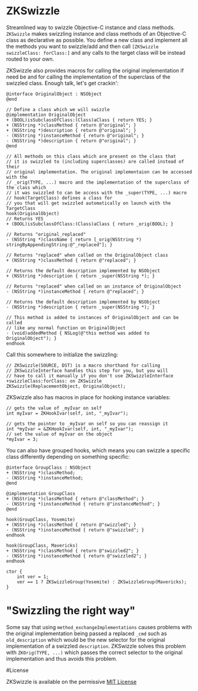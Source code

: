 ZKSwizzle
=========

Streamlined way to swizzle Objective-C instance and class methods. `ZKSwizzle` makes swizzling instance and class methods of an Objective-C class as declarative as possible. You define a new class and implement all the methods you want to swizzle/add and then call `[ZKSwizzle swizzleClass: forClass:]` and any calls to the target class will be instead routed to your own.

ZKSwizzle also provides macros for calling the original implementation if need be and for calling the implementation of the superclass of the swizzled class. Enough talk, let's get crackin':


```objc
@interface OriginalObject : NSObject
@end
		
// Define a class which we will swizzle
@implementation OriginalObject
+ (BOOL)isSubclassOfClass:(Class)aClass { return YES; }
+ (NSString *)classMethod { return @"original"; }
+ (NSString *)description { return @"original"; }
- (NSString *)instanceMethod { return @"original"; }
- (NSString *)description { return @"original"; }
@end
		
// All methods on this class which are present on the class that
// it is swizzled to (including superclasses) are called instead of their
// original implementation. The original implementaion can be accessed with the 
// _orig(TYPE, ...) macro and the implementation of the superclass of the class which
// it was swizzled to can be access with the _super(TYPE, ...) macro
// hook(TargetClass) defines a class for
// you that will get swizzled automatically on launch with the TargetClass
hook(OriginalObject)
// Returns YES
+ (BOOL)isSubclassOfClass:(Class)aClass { return _orig(BOOL); }

// Returns "original_replaced"
- (NSString *)className { return [_orig(NSString *) stringByAppendingString:@"_replaced"]; }

// Returns "replaced" when called on the OriginalObject class
+ (NSString *)classMethod { return @"replaced"; }

// Returns the default description implemented by NSObject
+ (NSString *)description { return _super(NSString *); }

// Returns "replaced" when called on an instance of OriginalObject
- (NSString *)instanceMethod { return @"replaced"; }
	
// Returns the default description implemented by NSObject
- (NSString *)description { return _super(NSString *); }
	
// This method is added to instances of OriginalObject and can be called
// like any normal function on OriginalObject
- (void)addedMethod { NSLog(@"this method was added to OriginalObject"); }
endhook
```

	
Call this somewhere to initialize the swizzling:
```objc
// ZKSwizzle(SOURCE, DST) is a macro shorthand for calling 
// ZKSwizzleInterface handles this step for you, but you will
// have to call it manually if you don't use ZKSwizzleInterface
+swizzleClass:forClass: on ZKSwizzle
ZKSwizzle(ReplacementObject, OriginalObject);
```

ZKSwizzle also has macros in place for hooking instance variables:
```objc
// gets the value of _myIvar on self
int myIvar = ZKHookIvar(self, int, "_myIvar");
	
// gets the pointer to _myIvar on self so you can reassign it
int *myIvar = &ZKHookIvar(self, int, "_myIvar");
// set the value of myIvar on the object
*myIvar = 3;
```

You can also have grouped hooks, which means you can swizzle a specific class differently depending on something specific:
```objc
@interface GroupClass : NSObject
+ (NSString *)classMethod;
- (NSString *)instanceMethod;
@end

@implementation GroupClass
+ (NSString *)classMethod { return @"classMethod"; }
- (NSString *)instanceMethod { return @"instanceMethod"; }
@end

hook(GroupClass, Yosemite)
+ (NSString *)classMethod { return @"swizzled"; }
- (NSString *)instanceMethod { return @"swizzled"; }
endhook

hook(GroupClass, Mavericks)
+ (NSString *)classMethod { return @"swizzled2"; }
- (NSString *)instanceMethod { return @"swizzled2"; }
endhook

ctor {
    int ver = 1;
    ver == 1 ? ZKSwizzleGroup(Yosemite) : ZKSwizzleGroup(Mavericks);
}
```

# "Swizzling the right way"

Some say that using `method_exchangeImplementations` causes problems with the original implementation being passed a replaced `_cmd` such as `old_description` which would be the new selector for the original implementation of a swizzled `description`. ZKSwizzle solves this problem with `ZKOrig(TYPE, ...)` which passes the correct selector to the original implementation and thus avoids this problem.

#License

ZKSwizzle is available on the permissive [MIT License](http://opensource.org/licenses/mit-license.php)

